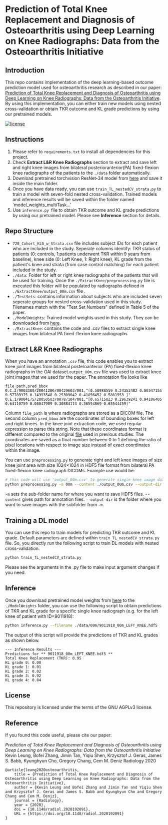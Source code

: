 # Prediction of Total Knee Replacement and Diagnosis of Osteoarthritis using Deep Learning on Knee Radiographs: Data from the Osteoarthritis Initiative

## Introduction
This repo contains implementation of the deep learning-based outcome prediction model used for osteoarthritis research as described in our paper: [Prediction of Total Knee Replacement and Diagnosis of Osteoarthritis using Deep Learning on Knee Radiographs: Data from the Osteoarthritis Initiative](https://doi.org/10.1148/radiol.2020192091). By using this implementation, you can either train new models using nested cross-validation or obtain TKR outcome and KL grade predictions by using our pretrained models. 

[![license](https://img.shields.io/badge/license-AGPL--3.0-brightgreen)](https://github.com/denizlab/oai-xray-tkr-klg/blob/master/LICENSE)

## Instructions
1. Please refer to `requirements.txt` to install all dependencies for this project. 
2. Check **Extract L&R Knee Radiographs** section to extract and save left and right knee images from bilateral posterioranterior(PA) fixed-flexion knee radiographs of the patients to the `./data` folder automatically. 
3. Download pretrained torchvision ResNet-34 model from [here](https://download.pytorch.org/models/resnet34-333f7ec4.pth) and save it inside the main folder.
4. Once you have data ready, you can use `train_TL_nestedCV_strata.py` to train a model with seven-fold nested cross-validation. Trained models and inference results will be saved within the folder named 'model_weights_multiTask...'
5. Use `inference.py `file to obtain TKR outcome and KL grade predictions by using our pretrained model. Please see **Inference** section for details.

## Repo Structure
* `728_Cohort_KLG_w_Strata.csv` file includes subject IDs for each patient who are included in the study. Seperate columns identify: TKR status of patients (0: controls, 1:patients underwent TKR within 9 years from baseline), knee side (0: Left Knee, 1: Right knee), KL grade from the patient's knee and strata (from case control matching) for each patient included in the study. 
* `./data`: Folder for left or right knee radiographs of the patients that will be used for training. Once the `./ExtractKnee/preprocessing.py` file is executed this folder will be populated by radiographs defined in `./ExtractKnee/output_00m.csv` file .
* `./TestSets`: contains information about subjects who are included seven seperate groups for nested cross-validation used in this study. Filenames match with the "Test Set Numbers" defined in Table 5 of the paper.
* `./ModelWeights`: Trained model weights used in this study. They can be downloaded from [here](https://drive.google.com/file/d/1Ovf4KpZ0pjEyDstt7fA7HNQkcN7fg2Vj/view?usp=sharing).
* `./ExtractKnee`: contains the code and .csv files to extract single knee images from bilateral PA fixed-flexion knee radiographs

## Extract L&R Knee Radiographs
When you have an annotation `.csv` file, this code enables you to extract knee joint images from bilateral posteroanterior (PA) fixed-flexion knee radiographs in the OAI dataset.`output_00m.csv` file was used to extract knee joint images that we used for the paper. 
The annotation file looks like
```
file_path,pred_bbox
0.C.2/9003380/20041206/00429603/001,"[0.58988559 0.24353482 0.86547155 0.57789375 0.14393548 0.25309042 0.41856452 0.5861953 ]"
0.E.1/9004175/20050503/00787104/001,"[0.65715023 0.29639241 0.94106405 0.64110759 0.08047989 0.30884113 0.36594869 0.65544459]"
```
Column `file_path` is where radiographs are stored as a DICOM  file. The second column `pred_bbox` are the coordinates of bounding boxes for left and right knees. In the knee joint extraction code, we used regular expression to parse this string. Note that these coordinates format is different compared to the original [file](https://github.com/MIPT-Oulu/DeepKnee/blob/master/Dataset/OAI_test.csv) used in previous studies. The coordinates are saved as a float number between 0 to 1 defining the ratio of pixel locations with respect to image size instead of exact coordinates within the image. 

You can use `preprocessing.py` to generate right and left knee images of size knee joint area with size 1024×1024 in HDF5 file format from bilateral PA fixed-flexion knee radiograph DICOMs. Example use would be: 
```bash
# this code will use 'output_00m.csv' to generate single knee image dataset.
python preprocessing.py -m 00m --content ./output_00m.csv --output-dir ../data/
```
`-m` sets the sub-folder name for where you want to save HDF5 files. `--content` gives path for annotation files. `--output-dir` is the folder where you want to save images with the subfolder from `-m`.

## Training a DL model
You can use this repo to train models for predicting TKR outcome and KL grade. Default parameters are defined within `train_TL_nestedCV_strata.py` file. So, you directly run the following script to train DL models with nested cross-validation. 
```bash
python train_TL_nestedCV_strata.py
```
Please see the arguments in the .py file to make input argument changes if you need. 

## Inference
Once you download pretrained model weights from [here](https://zenodo.org/doi/10.5281/zenodo.11479343) to the `./ModelWeights` folder, you can use the following script to obtain predictions of TKR and KL grade for a specific single knee radiograph (e.g. for the left knee of patient with ID=9011918):
```bash
python inference.py --filename ./data/00m/9011918_00m_LEFT_KNEE.hdf5
```
The output of this script will provide the predictions of TKR and KL grades as shown below.
```
--- Inference Results ---
Predictions for ** 9011918_00m_LEFT_KNEE.hdf5 **
Total Knee Replacement (TKR): 0.95
KL grade 0: 0.00
KL grade 1: 0.01
KL grade 2: 0.02
KL grade 3: 0.92
KL grade 4: 0.04
```

## License
This repository is licensed under the terms of the GNU AGPLv3 license.

## Reference
If you found this code useful, please cite our paper:

*Prediction of Total Knee Replacement and Diagnosis of Osteoarthritis using Deep Learning on Knee Radiographs: Data from the Osteoarthritis Initiative*
Kevin Leung, Bofei Zhang, Jimin Tan, Yiqiu Shen, Krzysztof J. Geras, James S. Babb, Kyunghyun Cho, Gregory Chang, Cem M. Deniz
Radiology
2020
```
@article{leung2020osteoarthritis,
    title = {Prediction of Total Knee Replacement and Diagnosis of Osteoarthritis using Deep Learning on Knee Radiographs: Data from the Osteoarthritis Initiative},
    author = {Kevin Leung and Bofei Zhang and Jimin Tan and Yiqiu Shen and Krzysztof J. Geras and James S. Babb and Kyunghyun Cho and Gregory Chang and Cem M. Deniz}, 
    journal = {Radiology},
    year = {2020},
    doi = {10.1148/radiol.2020192091},
    URL = {https://doi.org/10.1148/radiol.2020192091}
}
```
